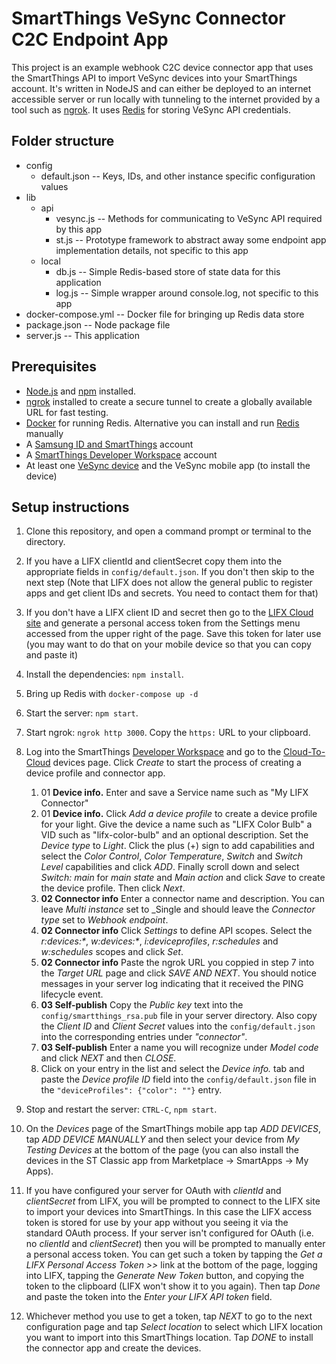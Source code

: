 # SmartThings VeSync Connector C2C Endpoint App

This project is an example webhook C2C device connector app that uses the SmartThings API to import VeSync devices
into your SmartThings account. It's written in NodeJS and can either be deployed to an internet accessible server 
or run locally with tunneling to the internet provided by a tool such as [ngrok](https://ngrok.com/). 
It uses [Redis](https://redis.io/) for storing VeSync API credentials.


## Folder structure

- config
  - default.json -- Keys, IDs, and other instance specific configuration values
- lib
    - api
        - vesync.js -- Methods for communicating to VeSync API required by this app
        - st.js -- Prototype framework to abstract away some endpoint app implementation details, not specific to this app
    - local
        - db.js -- Simple Redis-based store of state data for this application
        - log.js -- Simple wrapper around console.log, not specific to this app
- docker-compose.yml -- Docker file for bringing up Redis data store
- package.json -- Node package file
- server.js -- This application

## Prerequisites

- [Node.js](https://nodejs.org/en/) and [npm](https://www.npmjs.com/) installed.
- [ngrok](https://ngrok.com/) installed to create a secure tunnel to create a globally available URL for fast testing.
- [Docker](https://www.docker.com/) for running Redis. Alternative you can install and run [Redis](https://redis.io/) manually
- A [Samsung ID and SmartThings](https://account.smartthings.com/login) account
- A [SmartThings Developer Workspace](https://devworkspace.developer.samsung.com/smartthingsconsole/iotweb/site/index.html#/home) account
- At least one [VeSync device](https://www.vesync.com/) and the VeSync mobile app (to install the device)

## Setup instructions

1. Clone this repository, and open a command prompt or terminal to the directory.

2. If you have a LIFX clientId and clientSecret copy them into the appropriate fields in `config/default.json`. If 
you don't then skip to the next step (Note that LIFX does not allow the general public to register apps and get 
client IDs and secrets. You need to contact them for that)

3. If you don't have a LIFX client ID and secret then go to the [LIFX Cloud site](https://cloud.lifx.com/) and generate a personal access token
from the Settings menu accessed from the upper right of the page. Save this token for later use (you may want to do
that on your mobile device so that you can copy and paste it)

4. Install the dependencies: `npm install`.

5. Bring up Redis with `docker-compose up -d`

6. Start the server: `npm start`.

7. Start ngrok: `ngrok http 3000`. Copy the `https:` URL to your clipboard.

8. Log into the SmartThings [Developer Workspace](https://devworkspace.developer.samsung.com/) and go to the 
[Cloud-To-Cloud](https://devworkspace.developer.samsung.com/smartthingsconsole/iotweb/site/index.html#/development/smartThingsDevice/cloudToCloud)
devices page. Click _Create_ to start the process of creating a device profile and connector app.

    01. 01 **Device info.** Enter and save a Service name such as "My LIFX Connector"
    02. 01 **Device info.** Click _Add a device profile_ to create a device profile for your light. Give the device a name 
    such as "LIFX Color Bulb" a VID such as "lifx-color-bulb" and an optional description. Set the _Device type_ to _Light_.
    Click the plus (+) sign to add capabilities and select the _Color Control_, _Color Temperature_, _Switch_ and _Switch Level_
    capabilities and click _ADD_. Finally scroll down and select _Switch: main_ for _main state_ and _Main action_ and click _Save_
    to create the device profile. Then click _Next_.
    03. **02 Connector info** Enter a connector name and description. You can leave _Multi instance_ set to _Single and should leave the
    _Connector type_ set to _Webhook endpoint_. 
    04. **02 Connector info** Click _Settings_ to define API scopes. Select the _r:devices:*_, _w:devices:*_, _i:deviceprofiles_, _r:schedules_ and _w:schedules_ scopes and click _Set_.
    05. **02 Connector info** Paste the ngrok URL you coppied in step 7 into the _Target URL_ page and click _SAVE AND NEXT_. You should notice 
    messages in your server log indicating that it received the PING lifecycle event.
    06. **03 Self-publish** Copy the _Public key_ text into the `config/smartthings_rsa.pub` file in your server directory. Also copy
    the _Client ID_ and _Client Secret_ values into the `config/default.json` into the corresponding entries under _"connector"_.
    06. **03 Self-publish** Enter a name you will recognize under _Model code_ and click _NEXT_ and then _CLOSE_.
    07. Click on your entry in the list and select the _Device info._ tab and paste the _Device profile ID_ field into
    the `config/default.json` file in the `"deviceProfiles": {"color": ""}` entry.
    
9. Stop and restart the server: `CTRL-C`, `npm start`.
10. On the _Devices_ page of the SmartThings mobile app tap _ADD DEVICES_, tap _ADD DEVICE MANUALLY_ and then select your device from 
_My Testing Devices_ at the bottom of the page (you can also install the devices in the ST Classic app from Marketplace -> SmartApps -> My Apps). 
11. If you have configured your server for OAuth with _clientId_ and _clientSecret_ from LIFX, you will be prompted to connect to the LIFX
site to import your devices into SmartThings. In this case the LIFX access token is stored for use by your app without you seeing
it via the standard OAuth process. If your server isn't configured for OAuth (i.e. no _clientId_ and _clientSecret_) then you will be
prompted to manually enter a personal access token. You can get such a token by tapping the _Get a LIFX Personal Access Token >>_ link 
at the bottom of the page, logging into LIFX, tapping the _Generate New Token_ button, and copying the token to the clipboard (LIFX won't show
it to you again). Then tap _Done_ and paste the token into the _Enter your LIFX API token_ field. 
12. Whichever method you use to get a token, tap _NEXT_ to go to the next configuration page and tap _Select location_ to select which 
LIFX location you want to import into this SmartThings location. Tap _DONE_ to install the connector app and create the devices.

